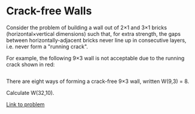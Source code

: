 # Crack-free Walls

<p>Consider the problem of building a wall out of 2×1 and 3×1 bricks (horizontal×vertical dimensions) such that, for extra strength, the gaps between horizontally-adjacent bricks never line up in consecutive layers, i.e. never form a "running crack".</p>

<p>For example, the following 9×3 wall is not acceptable due to the running crack shown in red:</p>

<div class="center">
<img src="project/images/p215_crackfree.gif" class="dark_img" alt="" /></div>

<p>There are eight ways of forming a crack-free 9×3 wall, written W(9,3) = 8.</p>

<p>Calculate W(32,10).</p>





[Link to problem](https://projecteuler.net/problem=215)
